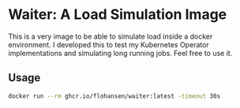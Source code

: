 # Waiter: A Load Simulation Image

This is a very image to be able to simulate load inside a docker environment. I
developed this to test my Kubernetes Operator implementations and simulating
long running jobs. Feel free to use it.

## Usage

```bash
docker run --rm ghcr.io/flohansen/waiter:latest -timeout 30s
```

